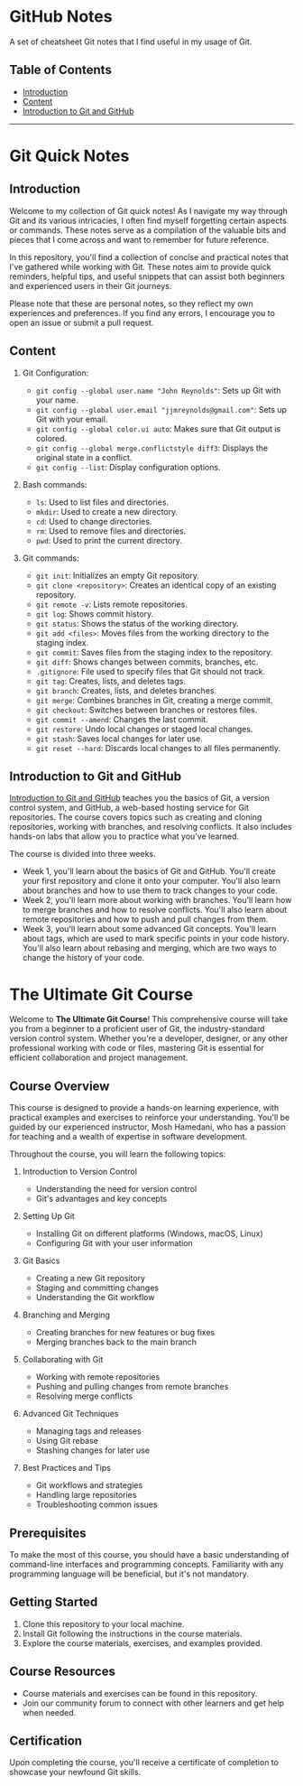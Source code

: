 # GitHub Notes

A set of cheatsheet Git notes that I find useful in my usage of
Git.

## Table of Contents

- [Introduction](#introduction)
- [Content](#content)
- [Introduction to Git and GitHub](#introduction-to-git-and-github)


---

# Git Quick Notes

## Introduction

Welcome to my collection of Git quick notes! As I navigate my way through Git and its various intricacies, I often find myself forgetting certain aspects or commands. These notes serve as a compilation of the valuable bits and pieces that I come across and want to remember for future reference.

In this repository, you'll find a collection of concise and practical notes that I've gathered while working with Git. These notes aim to provide quick reminders, helpful tips, and useful snippets that can assist both beginners and experienced users in their Git journeys.


Please note that these are personal notes, so they reflect my own experiences and preferences. If you find any errors, I encourage you to open an issue or submit a pull request.


## Content

1. Git Configuration:
   - `git config --global user.name "John Reynolds"`: Sets up Git with your name.
   - `git config --global user.email "jjmreynolds@gmail.com"`: Sets up Git with your email.
   - `git config --global color.ui auto`: Makes sure that Git output is colored.
   - `git config --global merge.conflictstyle diff3`: Displays the original state in a conflict.
   - `git config --list`: Display configuration options.

2. Bash commands:
   - `ls`: Used to list files and directories.
   - `mkdir`: Used to create a new directory.
   - `cd`: Used to change directories.
   - `rm`: Used to remove files and directories.
   - `pwd`: Used to print the current directory.

3. Git commands:
   - `git init`: Initializes an empty Git repository.
   - `git clone <repository>`: Creates an identical copy of an existing repository.
   - `git remote -v`: Lists remote repositories.
   - `git log`: Shows commit history.
   - `git status`: Shows the status of the working directory.
   - `git add <files>`: Moves files from the working directory to the staging index.
   - `git commit`: Saves files from the staging index to the repository.
   - `git diff`: Shows changes between commits, branches, etc.
   - `.gitignore`: File used to specify files that Git should not track.
   - `git tag`: Creates, lists, and deletes tags.
   - `git branch`: Creates, lists, and deletes branches.
   - `git merge`: Combines branches in Git, creating a merge commit.
   - `git checkout`: Switches between branches or restores files.
   - `git commit --amend`: Changes the last commit.
   - `git restore`: Undo local changes or staged local changes.
   - `git stash`: Saves local changes for later use.
   - `git reset --hard`: Discards local changes to all files permanently.


## Introduction to Git and GitHub


[Introduction to Git and GitHub] teaches you the basics of Git, a version control system, and GitHub, a web-based hosting service for Git repositories. The course covers topics such as creating and cloning repositories, working with branches, and resolving conflicts. It also includes hands-on labs that allow you to practice what you've learned.

The course is divided into three weeks.
* Week 1, you'll learn about the basics of Git and GitHub. You'll create your first repository and clone it onto your computer. You'll also learn about branches and how to use them to track changes to your code.
* Week 2, you'll learn more about working with branches. You'll learn how to merge branches and how to resolve conflicts. You'll also learn about remote repositories and how to push and pull changes from them.
* Week 3, you'll learn about some advanced Git concepts. You'll learn about tags, which are used to mark specific points in your code history. You'll also learn about rebasing and merging, which are two ways to change the history of your code.

[Introduction to Git and GitHub]:https://www.coursera.org/learn/introduction-git-github/home/week/1

# The Ultimate Git Course

Welcome to **The Ultimate Git Course**! This comprehensive course will take you from a beginner to a proficient user of Git, the industry-standard version control system. Whether you're a developer, designer, or any other professional working with code or files, mastering Git is essential for efficient collaboration and project management.

## Course Overview

This course is designed to provide a hands-on learning experience, with practical examples and exercises to reinforce your understanding. You'll be guided by our experienced instructor, Mosh Hamedani, who has a passion for teaching and a wealth of expertise in software development.

Throughout the course, you will learn the following topics:

1. Introduction to Version Control
   - Understanding the need for version control
   - Git's advantages and key concepts

2. Setting Up Git
   - Installing Git on different platforms (Windows, macOS, Linux)
   - Configuring Git with your user information

3. Git Basics
   - Creating a new Git repository
   - Staging and committing changes
   - Understanding the Git workflow

4. Branching and Merging
   - Creating branches for new features or bug fixes
   - Merging branches back to the main branch

5. Collaborating with Git
   - Working with remote repositories
   - Pushing and pulling changes from remote branches
   - Resolving merge conflicts

6. Advanced Git Techniques
   - Managing tags and releases
   - Using Git rebase
   - Stashing changes for later use

7. Best Practices and Tips
   - Git workflows and strategies
   - Handling large repositories
   - Troubleshooting common issues

## Prerequisites

To make the most of this course, you should have a basic understanding of command-line interfaces and programming concepts. Familiarity with any programming language will be beneficial, but it's not mandatory.

## Getting Started

1. Clone this repository to your local machine.
2. Install Git following the instructions in the course materials.
3. Explore the course materials, exercises, and examples provided.

## Course Resources

- Course materials and exercises can be found in this repository.
- Join our community forum to connect with other learners and get help when needed.

## Certification

Upon completing the course, you'll receive a certificate of completion to showcase your newfound Git skills.
